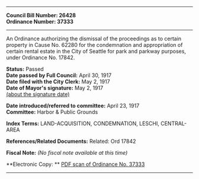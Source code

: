 * * * * *  
  
**Council Bill Number: [](#h0)[](#h2)26428**   
**Ordinance Number: 37333**  
  
* * * * *  
  
An Ordinance authorizing the dismissal of the proceedings as to certain property in Cause No. 62280 for the condemnation and appropriation of certain rental estate in the City of Seattle for park and parkway purposes, under Ordinance No. 17842.  
  
**Status:** Passed   
**Date passed by Full Council:** April 30, 1917   
**Date filed with the City Clerk:** May 2, 1917   
**Date of Mayor's signature:** May 2, 1917   
[(about the signature date)](/~public/approvaldate.htm)   
  
  
**Date introduced/referred to committee:** April 23, 1917   
**Committee:** Harbor & Public Grounds   
  
**Index Terms:** LAND-ACQUISITION, CONDEMNATION, LESCHI, CENTRAL-AREA  
  
**References/Related Documents:** Related: Ord 17842  
  
**Fiscal Note:** *(No fiscal note available at this time)*  
  
**Electronic Copy: ** [PDF scan of Ordinance No. 37333](/~archives/Ordinances/Ord_37333.pdf)  
  
* * * * *  
